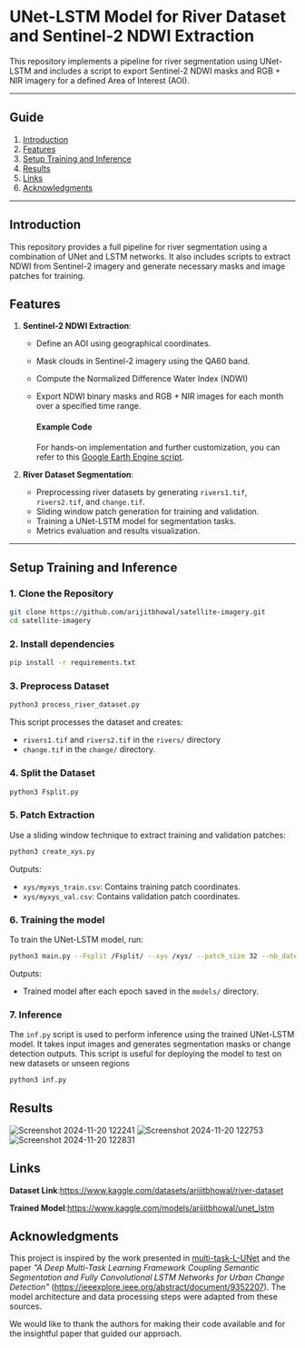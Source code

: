 # UNet-LSTM Model for River Dataset and Sentinel-2 NDWI Extraction

This repository implements a pipeline for river segmentation using UNet-LSTM and includes a script to export Sentinel-2 NDWI masks and RGB + NIR imagery for a defined Area of Interest (AOI).

---
## Guide
1. [Introduction](#introduction)
2. [Features](#features)
3. [Setup Training and Inference](#setup-training-and-inference)
4. [Results](#results)
5. [Links](#links)
6. [Acknowledgments](#acknowledgments)
---

## Introduction
This repository provides a full pipeline for river segmentation using a combination of UNet and LSTM networks. It also includes scripts to extract NDWI from Sentinel-2 imagery and generate necessary masks and image patches for training.

## Features

1. **Sentinel-2 NDWI Extraction**:
   - Define an AOI using geographical coordinates.
   - Mask clouds in Sentinel-2 imagery using the QA60 band.
   - Compute the Normalized Difference Water Index (NDWI)
   - Export NDWI binary masks and RGB + NIR images for each month over a specified time range.
   
     #### Example Code
     For hands-on implementation and further customization, you can refer to this [Google Earth Engine script](https://code.earthengine.google.com/3cce22b6f8ff4aa0aafe1fb496f98d71).

2. **River Dataset Segmentation**:
   - Preprocessing river datasets by generating `rivers1.tif`, `rivers2.tif`, and `change.tif`.
   - Sliding window patch generation for training and validation.
   - Training a UNet-LSTM model for segmentation tasks.
   - Metrics evaluation and results visualization.
---

## Setup Training and Inference

### 1. Clone the Repository
```bash
git clone https://github.com/arijitbhowal/satellite-imagery.git
cd satellite-imagery
```
### 2. Install dependencies
```bash
pip install -r requirements.txt
```
### 3. Preprocess Dataset
```bash
python3 process_river_dataset.py
```
This script processes the dataset and creates:
 - `rivers1.tif` and `rivers2.tif` in the `rivers/` directory
 - `change.tif` in the `change/` directory.
### 4. Split the Dataset
```bash
python3 Fsplit.py
```
### 5. Patch Extraction
Use a sliding window technique to extract training and validation patches:
```bash
python3 create_xys.py
```
Outputs:
- `xys/myxys_train.csv`: Contains training patch coordinates.
- `xys/myxys_val.csv`: Contains validation patch coordinates.

### 6. Training the model
To train the UNet-LSTM model, run:
```bash
python3 main.py --Fsplit /Fsplit/ --xys /xys/ --patch_size 32 --nb_dates 19
```
Outputs:
- Trained model after each epoch saved in the `models/` directory.

### 7. Inference
The `inf.py` script is used to perform inference using the trained UNet-LSTM model. It takes input images and generates segmentation masks or change detection outputs. This script is useful for deploying the model to test on new datasets or unseen regions
```bash
python3 inf.py

```
## Results
![Screenshot 2024-11-20 122241](https://github.com/user-attachments/assets/211bb20b-da4b-461e-911d-0635a88daa28)
![Screenshot 2024-11-20 122753](https://github.com/user-attachments/assets/cbc58fbe-c328-499a-87ec-5b1d53261949)
![Screenshot 2024-11-20 122831](https://github.com/user-attachments/assets/a1df1b8c-51b5-4675-98c7-acc8b432d3fa)

## Links
**Dataset Link**:https://www.kaggle.com/datasets/arijitbhowal/river-dataset

**Trained Model**:https://www.kaggle.com/models/arijitbhowal/unet_lstm

## Acknowledgments

This project is inspired by the work presented in [multi-task-L-UNet](https://github.com/mpapadomanolaki/multi-task-L-UNet/tree/main) and the paper *"A Deep Multi-Task Learning Framework Coupling Semantic Segmentation and Fully Convolutional LSTM Networks for Urban Change Detection"* (https://ieeexplore.ieee.org/abstract/document/9352207). The model architecture and data processing steps were adapted from these sources.

We would like to thank the authors for making their code available and for the insightful paper that guided our approach.

